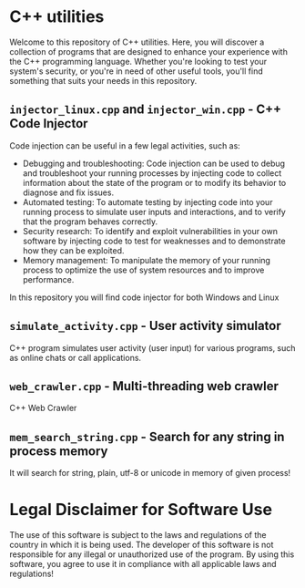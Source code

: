 # C++ utilities
Welcome to this repository of C++ utilities. Here, you will discover a collection of programs that are designed to enhance your experience with the C++ programming language. Whether you're looking to test your system's security, or you're in need of other useful tools, you'll find something that suits your needs in this repository.

## `injector_linux.cpp` and `injector_win.cpp` - C++ Code Injector
Code injection can be useful in a few legal activities, such as:
- Debugging and troubleshooting: Code injection can be used to debug and troubleshoot your running processes by injecting code to collect information about the state of the program or to modify its behavior to diagnose and fix issues.
- Automated testing: To automate testing by injecting code into your running process to simulate user inputs and interactions, and to verify that the program behaves correctly.
- Security research: To identify and exploit vulnerabilities in your own software by injecting code to test for weaknesses and to demonstrate how they can be exploited.
- Memory management: To manipulate the memory of your running process to optimize the use of system resources and to improve performance.

In this repository you will find code injector for both Windows and Linux

## `simulate_activity.cpp` - User activity simulator
C++ program simulates user activity (user input) for various programs, such as online chats or call applications.

## `web_crawler.cpp` - Multi-threading web crawler
C++ Web Crawler

## `mem_search_string.cpp` - Search for any string in process memory
It will search for string, plain, utf-8 or unicode in memory of given process! 

# Legal Disclaimer for Software Use
The use of this software is subject to the laws and regulations of the country in which it is being used. The developer of this software is not responsible for any illegal or unauthorized use of the program. By using this software, you agree to use it in compliance with all applicable laws and regulations!